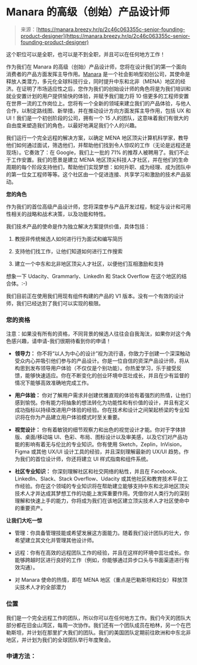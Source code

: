<!--yml

category: 未分类

date: 2024-05-27 15:09:18

-->

# Manara 的高级（创始）产品设计师

> 来源：[https://manara.breezy.hr/p/2c46c063355c-senior-founding-product-designer](https://manara.breezy.hr/p/2c46c063355c-senior-founding-product-designer)

这个职位可以是全职，也可以是不到全职，并且可以在任何地方工作！

作为我们在 Manara 的高级（创始）产品设计师，您将在设计我们的第一个面向消费者的产品方面发挥主导作用。[Manara](http://www.manara.tech) 是一个社会影响型初创公司，其使命是释放人类潜力，多元化全球科技行业，同时提升中东和北非（MENA）地区的经济。在证明了市场适应性之后，您作为我们的创始设计师的角色将是为我们培训和就业安置计划的用户提供愉快的体验，并赋予我们能力将 10 倍更多的工程师安置在世界一流的工作岗位上。您将有一个全新的领域来建立我们的产品体验，与他人合作，以制定路线图、新举措，并在推动设计方向方面发挥主导作用，包括 UX 和 UI！我们是一个初创阶段的公司，拥有一个 15 人的团队，这意味着我们有很大的自由度来塑造我们的角色，以最好地满足我们个人的兴趣。

我们运行一个完全远程的解决方案，以确定 MENA 地区顶尖计算机科学家，教导他们如何通过面试，筛选他们，并帮助他们找到令人惊叹的工作（无论是远程还是现场）。它奏效了：在 Google，我们上一批的 71% 的推荐人被聘用了。我们不止于工作安置。我们的愿景是建立 MENA 地区顶尖科技人才社区，并在他们的生命周期的每个阶段支持他们，帮助他们实现梦想：如何升职、成为经理、成为团队中的第一位女工程师等等。这个社区由一个促进连接、共享学习和激励的技术产品驱动。

**您的角色**

作为我们的首位高级产品设计师，您将深度参与产品开发过程，制定与设计和可用性相关的战略和战术决策，以及功能和特性。

我们技术产品的使命是作为独立解决方案提供价值，具体包括：

1.  教授非传统候选人如何进行行为面试和编写简历

1.  支持他们找工作，让他们知道如何进行工作搜索

1.  建立一个中东和北非地区顶尖人才社区，以便他们互相激励和支持

想象一下 Udacity、Grammarly、LinkedIn 和 Stack Overflow 在这个地区的结合体。:-)

我们目前正在使用我们用现有组件构建的产品的 V1 版本。没有一个有效的设计师，我们已经达到了我们可以实现的极限。

### **您的资格**

注意：如果没有所有的资格，不同背景的候选人往往会自我淘汰，如果你对这个角色感兴趣，请申请-我们很期待看到你的申请！

+   **领导力：** 你不将“以人为中心的设计”视为流行语，你致力于创建一个深深触动受众内心并吸引他们参与的产品设计。你是一位自信的资深产品设计师，将从构思到发布领导用户体验（不仅仅是个别功能）。你热爱学习，乐于接受反馈，能够快速适应。你在不断变化的创业环境中茁壮成长，并且在少有监督的情况下能够高效准确地完成工作。

+   **用户体验：** 你对了解用户需求并创建优雅直观的体验有着强烈的热情，让他们感到愉悦。你有能力将抽象的想法转化为功能性和有价值的设计，并且有定义成功指标以持续改进用户体验的经验。你在技术和设计之间架起桥梁的专业知识将在你为产品建立用户体验模式时至关重要。

+   **视觉设计：** 你有着敏锐的细节观察力和出色的视觉设计才能。你对于字体排版、桌面/移动端 UI、色彩、布局、图标设计以及审美感，以及它们对产品功能的影响有着无与伦比的专业知识。你有使用 Sketch，Zeplin，InVision，Figma 或其他 UX/UI 设计工具的经验，并且深刻理解最新的 UX/UI 趋势。作为我们的首位设计师，你还将建立 UI 样式指南和组件系统。

+   **社区专业知识：** 你深刻理解社区和社交网络的粘性，并且在 Facebook、LinkedIn、Slack、Stack Overflow、Udacity 或其他社区和教育技术平台工作经验。你在这个领域的专业知识将在帮助建立能够支持中东和北非地区顶尖技术人才并达成其梦想工作的功能上发挥重要作用。凭借你对人类行为的深刻理解和快速上手的能力，你将成为我们在该地区建立顶尖技术人才社区使命中的重要资产。

**让我们大吃一惊**

+   管理：你具备管理技能或希望发展这方面能力。随着我们设计团队的壮大，你希望建立其文化并管理其他设计师。

+   远程：你有在高效的远程团队工作的经验，并且在这样的环境中茁壮成长。你能够跨越时区进行良好的工作（例如，你能够通过异步口头与书面渠道进行有效沟通）。

+   对 Manara 使命的热情，即在 MENA 地区（重点是巴勒斯坦和妇女）释放顶尖技术人才的全部潜力

### **位置**

我们是一个完全远程工作的团队，所以你可以在任何地方工作。我们今天的团队大部分都在旧金山湾区，每周一次协作。我们还有一个团队成员在柏林，另一个在巴勒斯坦，并计划在那里扩大我们的团队。我们的美国团队定期前往欧洲和中东北非地区，并计划为我们的全球团队举行年度聚会。

### **申请方法：**
